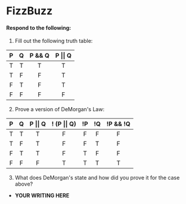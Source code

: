 # FizzBuzz
#### Respond to the following:

1. Fill out the following truth table:

| P  | Q  | P && Q | P \|\| Q |
|:--:|:--:|:------:|:--------:|
| T  | T  |   T     |     T     |
| T  | F  |    F    |      T    |
| F  | T  |    F    |     T     |
| F  | F  |    F    |      F    |


2. Prove a version of DeMorgan's Law:

| P  | Q  | P \|\| Q | ! (P \|\| Q) | !P | !Q | !P && !Q |
|:--:|:--:|:--------:|:------------:|:--:|:--:|:--------:|
| T  | T  |     T     |     F         | F   |  F  |   F       |
| T  | F  |     T     |      F        |   F |  T  |    F      |
| F  | T  |     T     |      F        |   T |  F  |    F      |
| F  | F  |     F     |        T      |  T  |  T  |      T    |

3. What does DeMorgan's state and how did you prove it for the case above?
  * **YOUR WRITING HERE**
